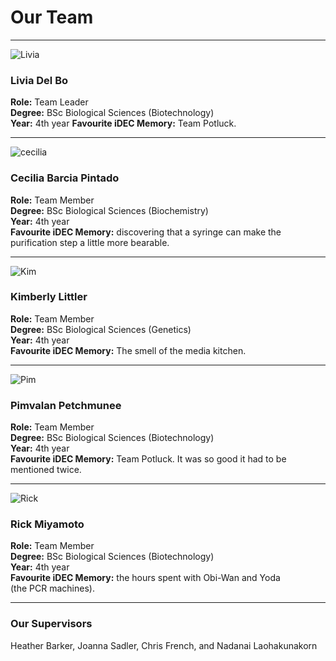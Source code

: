 # Our Team

--- 

![Livia](Livia2.jpg)  
### Livia Del Bo  

**Role:** Team Leader   
**Degree:** BSc Biological Sciences (Biotechnology)  
**Year:** 4th year
**Favourite iDEC Memory:** Team Potluck. 

---

![cecilia](cc.jpg)  

### Cecilia Barcia Pintado  

**Role:** Team Member  
**Degree:** BSc Biological Sciences (Biochemistry)  
**Year:** 4th year  
**Favourite iDEC Memory:** discovering that a syringe can make the purification step a little more bearable.  

---

![Kim](kim.jpg)    
### Kimberly Littler  

**Role:** Team Member  
**Degree:** BSc Biological Sciences (Genetics)  
**Year:** 4th year  
**Favourite iDEC Memory:** The smell of the media kitchen.    

---

![Pim](pim2.jpg)  
### Pimvalan Petchmunee  

**Role:** Team Member  
**Degree:** BSc Biological Sciences (Biotechnology)  
**Year:** 4th year  
**Favourite iDEC Memory:** Team Potluck. It was so good it had to be mentioned twice.  

---

![Rick](Rick2.jpg)    
### Rick Miyamoto  

**Role:** Team Member  
**Degree:** BSc Biological Sciences (Biotechnology)  
**Year:** 4th year  
**Favourite iDEC Memory:** the hours spent with Obi-Wan and Yoda (the PCR machines).   

--- 

### Our Supervisors
Heather Barker, Joanna Sadler, Chris French, and Nadanai Laohakunakorn



